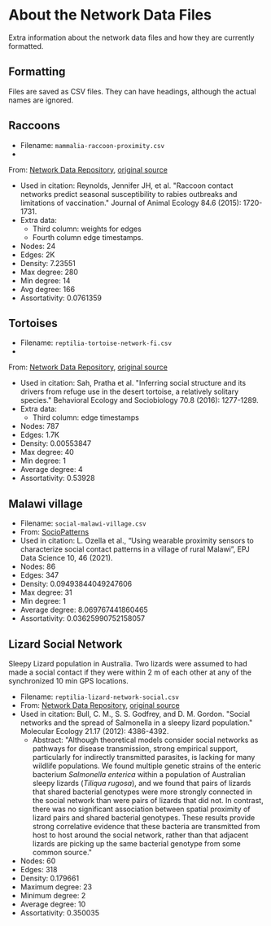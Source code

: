 # About the Network Data Files

Extra information about the network data files and how they are currently formatted.

## Formatting

Files are saved as CSV files. They can have headings, although the actual names are ignored.

## Raccoons

- Filename: `mammalia-raccoon-proximity.csv`
-
From: [Network Data Repository](https://networkrepository.com/mammalia-raccoon-proximity.php), [original source](https://bansallab.github.io/asnr/data.html)
- Used in citation: Reynolds, Jennifer JH, et al. "Raccoon contact networks predict seasonal susceptibility to rabies
  outbreaks and limitations of vaccination." Journal of Animal Ecology 84.6 (2015): 1720-1731.
- Extra data:
    - Third column: weights for edges
    - Fourth column edge timestamps.
- Nodes: 24
- Edges: 2K
- Density: 7.23551
- Max degree: 280
- Min degree: 14
- Avg degree: 166
- Assortativity: 0.0761359

## Tortoises

- Filename: `reptilia-tortoise-network-fi.csv`
-
From: [Network Data Repository](https://networkrepository.com/reptilia-tortoise-network-fi.php), [original source](https://bansallab.github.io/asnr/data.html)
- Used in citation: Sah, Pratha et al. "Inferring social structure and its drivers from refuge use in the desert
  tortoise, a relatively solitary species." Behavioral Ecology and Sociobiology 70.8 (2016): 1277-1289.
- Extra data:
    - Third column: edge timestamps
- Nodes: 787
- Edges: 1.7K
- Density: 0.00553847
- Max degree: 40
- Min degree: 1
- Average degree: 4
- Assortativity: 0.53928

## Malawi village

- Filename: `social-malawi-village.csv`
- From: [SocioPatterns](http://www.sociopatterns.org/datasets/contact-patterns-in-a-village-in-rural-malawi/)
- Used in citation: L. Ozella et al., “Using wearable proximity sensors to characterize social contact patterns in a
  village of rural Malawi”, EPJ Data Science 10, 46 (2021).
- Nodes: 86
- Edges: 347
- Density: 0.09493844049247606
- Max degree: 31
- Min degree: 1
- Average degree: 8.069767441860465
- Assortativity: 0.03625990752158057

## Lizard Social Network

Sleepy Lizard population in Australia. Two lizards were assumed to had made a social contact if they were within 2 m of
each other at any of the synchronized
10 min GPS locations.

- Filename: `reptilia-lizard-network-social.csv`
- From: [Network Data Repository](https://networkrepository.com/reptilia-lizard-network-social.php), [original source](https://bansallab.github.io/asnr/data.html)
- Used in citation: Bull, C. M., S. S. Godfrey, and D. M. Gordon. "Social networks and the spread of Salmonella in a
  sleepy lizard population." Molecular Ecology 21.17 (2012): 4386-4392.
    - Abstract: "Although theoretical models consider social networks as pathways for disease transmission, strong
      empirical support, particularly for indirectly transmitted parasites, is lacking for many wildlife populations. We
      found multiple genetic strains of the enteric bacterium _Salmonella enterica_ within a population of Australian
      sleepy lizards (_Tiliqua rugosa_), and we found that pairs of lizards that shared bacterial genotypes were more
      strongly connected in the social network than were pairs of lizards that did not. In contrast, there was no
      significant association between spatial proximity of lizard pairs and shared bacterial genotypes. These results
      provide strong correlative evidence that these bacteria are transmitted from host to host around the social
      network, rather than that adjacent lizards are picking up the same bacterial genotype from some common source."
- Nodes: 60
- Edges: 318
- Density: 0.179661
- Maximum degree: 23
- Minimum degree: 2
- Average degree: 10
- Assortativity: 0.350035
